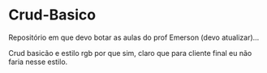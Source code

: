 # Crud-Basico
Repositório em que devo botar as aulas do prof Emerson (devo atualizar)...

Crud basicão e estilo rgb por que sim, claro que para cliente final eu não faria nesse estilo.
